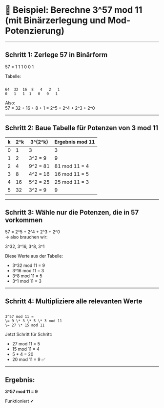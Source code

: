 # 🔢 Beispiel: Berechne 3^57 mod 11 (mit Binärzerlegung und Mod-Potenzierung)

---

## Schritt 1: Zerlege 57 in Binärform

57 = 1 1 1 0 0 1

Tabelle:

```

64  32  16  8   4   2   1
0   1   1  1   0   0   1

```

Also:  
57 = 32 + 16 + 8 + 1 = 2^5 + 2^4 + 2^3 + 2^0

---

## Schritt 2: Baue Tabelle für Potenzen von 3 mod 11

| k | 2^k | 3^(2^k)         | Ergebnis mod 11 |
|---|-----|------------------|-----------------|
| 0 | 1   | 3                | 3               |
| 1 | 2   | 3^2 = 9          | 9               |
| 2 | 4   | 9^2 = 81         | 81 mod 11 = 4   |
| 3 | 8   | 4^2 = 16         | 16 mod 11 = 5   |
| 4 | 16  | 5^2 = 25         | 25 mod 11 = 3   |
| 5 | 32  | 3^2 = 9          | 9               |

---

## Schritt 3: Wähle nur die Potenzen, die in 57 vorkommen

57 = 2^5 + 2^4 + 2^3 + 2^0  
→ also brauchen wir:

3^32, 3^16, 3^8, 3^1

Diese Werte aus der Tabelle:

- 3^32 mod 11 = 9  
- 3^16 mod 11 = 3  
- 3^8  mod 11 = 5  
- 3^1  mod 11 = 3

---

## Schritt 4: Multipliziere alle relevanten Werte

```

3^57 mod 11 =
\= 9 \* 3 \* 5 \* 3 mod 11
\= 27 \* 15 mod 11

```

Jetzt Schritt für Schritt:

- 27 mod 11 = 5  
- 15 mod 11 = 4  
- 5 * 4 = 20  
- 20 mod 11 = 9 ✅

---

## Ergebnis:

**3^57 mod 11 = 9**

Funktioniert ✔

